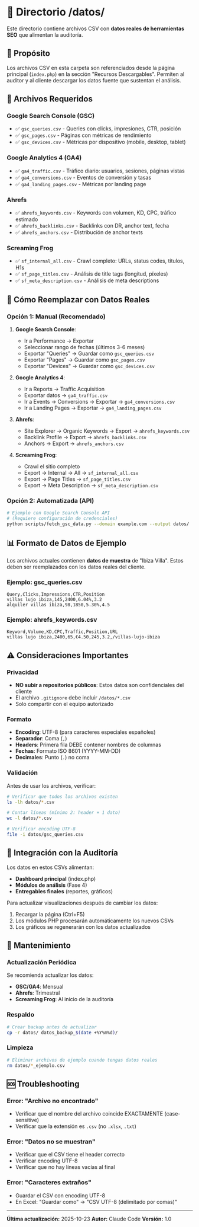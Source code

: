 # 📁 Directorio /datos/

Este directorio contiene archivos CSV con **datos reales de herramientas SEO** que alimentan la auditoría.

## 🎯 Propósito

Los archivos CSV en esta carpeta son referenciados desde la página principal (`index.php`) en la sección "Recursos Descargables". Permiten al auditor y al cliente descargar los datos fuente que sustentan el análisis.

## 📂 Archivos Requeridos

### Google Search Console (GSC)
- ✅ `gsc_queries.csv` - Queries con clicks, impresiones, CTR, posición
- ✅ `gsc_pages.csv` - Páginas con métricas de rendimiento
- ✅ `gsc_devices.csv` - Métricas por dispositivo (mobile, desktop, tablet)

### Google Analytics 4 (GA4)
- ✅ `ga4_traffic.csv` - Tráfico diario: usuarios, sesiones, páginas vistas
- ✅ `ga4_conversions.csv` - Eventos de conversión y tasas
- ✅ `ga4_landing_pages.csv` - Métricas por landing page

### Ahrefs
- ✅ `ahrefs_keywords.csv` - Keywords con volumen, KD, CPC, tráfico estimado
- ✅ `ahrefs_backlinks.csv` - Backlinks con DR, anchor text, fecha
- ✅ `ahrefs_anchors.csv` - Distribución de anchor texts

### Screaming Frog
- ✅ `sf_internal_all.csv` - Crawl completo: URLs, status codes, títulos, H1s
- ✅ `sf_page_titles.csv` - Análisis de title tags (longitud, píxeles)
- ✅ `sf_meta_description.csv` - Análisis de meta descriptions

## 🔄 Cómo Reemplazar con Datos Reales

### Opción 1: Manual (Recomendado)

1. **Google Search Console**:
   - Ir a Performance → Exportar
   - Seleccionar rango de fechas (últimos 3-6 meses)
   - Exportar "Queries" → Guardar como `gsc_queries.csv`
   - Exportar "Pages" → Guardar como `gsc_pages.csv`
   - Exportar "Devices" → Guardar como `gsc_devices.csv`

2. **Google Analytics 4**:
   - Ir a Reports → Traffic Acquisition
   - Exportar datos → `ga4_traffic.csv`
   - Ir a Events → Conversions → Exportar → `ga4_conversions.csv`
   - Ir a Landing Pages → Exportar → `ga4_landing_pages.csv`

3. **Ahrefs**:
   - Site Explorer → Organic Keywords → Export → `ahrefs_keywords.csv`
   - Backlink Profile → Export → `ahrefs_backlinks.csv`
   - Anchors → Export → `ahrefs_anchors.csv`

4. **Screaming Frog**:
   - Crawl el sitio completo
   - Export → Internal → All → `sf_internal_all.csv`
   - Export → Page Titles → `sf_page_titles.csv`
   - Export → Meta Description → `sf_meta_description.csv`

### Opción 2: Automatizada (API)

```bash
# Ejemplo con Google Search Console API
# (Requiere configuración de credenciales)
python scripts/fetch_gsc_data.py --domain example.com --output datos/
```

## 📊 Formato de Datos de Ejemplo

Los archivos actuales contienen **datos de muestra** de "Ibiza Villa". Estos deben ser reemplazados con los datos reales del cliente.

### Ejemplo: gsc_queries.csv
```csv
Query,Clicks,Impressions,CTR,Position
villas lujo ibiza,145,2400,6.04%,3.2
alquiler villas ibiza,98,1850,5.30%,4.5
```

### Ejemplo: ahrefs_keywords.csv
```csv
Keyword,Volume,KD,CPC,Traffic,Position,URL
villas lujo ibiza,2400,65,€4.50,245,3.2,/villas-lujo-ibiza
```

## ⚠️ Consideraciones Importantes

### Privacidad
- **NO subir a repositorios públicos**: Estos datos son confidenciales del cliente
- El archivo `.gitignore` debe incluir `/datos/*.csv`
- Solo compartir con el equipo autorizado

### Formato
- **Encoding**: UTF-8 (para caracteres especiales españoles)
- **Separador**: Coma (`,`)
- **Headers**: Primera fila DEBE contener nombres de columnas
- **Fechas**: Formato ISO 8601 (YYYY-MM-DD)
- **Decimales**: Punto (`.`) no coma

### Validación
Antes de usar los archivos, verificar:
```bash
# Verificar que todos los archivos existen
ls -lh datos/*.csv

# Contar líneas (mínimo 2: header + 1 dato)
wc -l datos/*.csv

# Verificar encoding UTF-8
file -i datos/gsc_queries.csv
```

## 🔗 Integración con la Auditoría

Los datos en estos CSVs alimentan:
- **Dashboard principal** (index.php)
- **Módulos de análisis** (Fase 4)
- **Entregables finales** (reportes, gráficos)

Para actualizar visualizaciones después de cambiar los datos:
1. Recargar la página (Ctrl+F5)
2. Los módulos PHP procesarán automáticamente los nuevos CSVs
3. Los gráficos se regenerarán con los datos actualizados

## 📝 Mantenimiento

### Actualización Periódica
Se recomienda actualizar los datos:
- **GSC/GA4**: Mensual
- **Ahrefs**: Trimestral
- **Screaming Frog**: Al inicio de la auditoría

### Respaldo
```bash
# Crear backup antes de actualizar
cp -r datos/ datos_backup_$(date +%Y%m%d)/
```

### Limpieza
```bash
# Eliminar archivos de ejemplo cuando tengas datos reales
rm datos/*_ejemplo.csv
```

## 🆘 Troubleshooting

### Error: "Archivo no encontrado"
- Verificar que el nombre del archivo coincide EXACTAMENTE (case-sensitive)
- Verificar que la extensión es `.csv` (no `.xlsx`, `.txt`)

### Error: "Datos no se muestran"
- Verificar que el CSV tiene el header correcto
- Verificar encoding UTF-8
- Verificar que no hay líneas vacías al final

### Error: "Caracteres extraños"
- Guardar el CSV con encoding UTF-8
- En Excel: "Guardar como" → "CSV UTF-8 (delimitado por comas)"

---

**Última actualización:** 2025-10-23
**Autor:** Claude Code
**Versión:** 1.0
